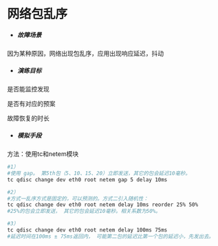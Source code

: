 # 网络包乱序

- ##### 故障场景

因为某种原因，网络出现包乱序，应用出现响应延迟，抖动

- ##### 演练目标

是否能监控发现

是否有对应的预案

故障恢复的时长

- ##### 模拟手段

方法：使用tc和netem模块

```bash
#1） 
#使用 gap。 第5th包（5、10、15、20）立即发送，其它的包会延迟10毫秒。
tc qdisc change dev eth0 root netem gap 5 delay 10ms

#2） 
#方式一乱序方式是固定的，可以预测的。方式二引入随机性：
tc qdisc change dev eth0 root netem delay 10ms reorder 25% 50%
#25%的包会立即发送， 其它的包会延迟10毫秒。相关系数为50%。

#3）
tc qdisc change dev eth0 root netem delay 100ms 75ms
#延迟时间在100ms ± 75ms返回内， 可能第二包的延迟比第一个包的延迟小，先发出去。
```

